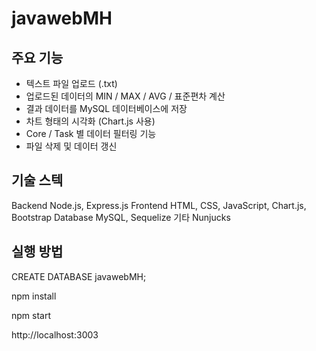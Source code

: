 # javawebMH

## 주요 기능

-  텍스트 파일 업로드 (.txt)
-  업로드된 데이터의 MIN / MAX / AVG / 표준편차 계산
-  결과 데이터를 MySQL 데이터베이스에 저장
-  차트 형태의 시각화 (Chart.js 사용)
-  Core / Task 별 데이터 필터링 기능
-  파일 삭제 및 데이터 갱신

## 기술 스텍 

Backend Node.js, Express.js 
Frontend  HTML, CSS, JavaScript, Chart.js, Bootstrap 
Database  MySQL, Sequelize 
기타  Nunjucks

## 실행 방법
CREATE DATABASE javawebMH;

npm install

npm start

http://localhost:3003
